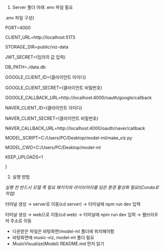 1. Server 폴더 아래 .env 파일 필요

.env 파일 구성{

PORT=4000

CLIENT_URL=http://localhost:5173

STORAGE_DIR=public/viz-data

JWT_SECRET=(임의의 값 입력)

DB_PATH=./data.db

GOOGLE_CLIENT_ID=(클라이언트 아이디)

GOOGLE_CLIENT_SECRET=(클라이언트 비밀번호)

GOOGLE_CALLBACK_URL=http://localhost:4000/oauth/google/callback

NAVER_CLIENT_ID=(클라이언트 아이디)

NAVER_CLIENT_SECRET=(클라이언트 비밀번호)

NAVER_CALLBACK_URL=http://localhost:4000/oauth/naver/callback

MODEL_SCRIPT=C:/Users/PC/Desktop/model-ml/make_viz.py

MODEL_CWD=C:/Users/PC/Desktop/model-ml

KEEP_UPLOADS=1

}


2. 실행 방법

*실행 전 반드시 모델 쪽 필요 패키지와 라이브러리를 담은 환경 활성화 필요!(Conda로 작업)*

터미널 생성 → server로 이동(cd server) → 터미널에 npm run dev 입력

터미널 생성 → web으로 이동(cd web) → 터미널에 npm run dev 입력 → 웹브라우저 주소로 이동

+ 다운받은 파일은 바탕화면/model-ml 폴더에 위치해야함
+ 바탕화면에 music-viz, model-ml 폴더 필요
+ MusicVisualize(Model) README.md 먼저 읽기